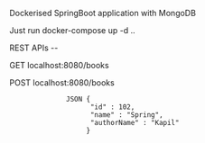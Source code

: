 Dockerised SpringBoot application with MongoDB

Just run docker-compose up -d ..

REST APIs -- 

GET localhost:8080/books 

POST localhost:8080/books 
             
             
                  JSON {
                        "id" : 102,
                        "name" : "Spring",
                        "authorName" : "Kapil"
                       }
